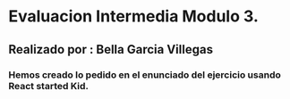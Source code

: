 # Evaluacion Intermedia Modulo 3.

## Realizado por : Bella Garcia Villegas

### Hemos creado lo pedido en el enunciado del ejercicio usando React started Kid.
